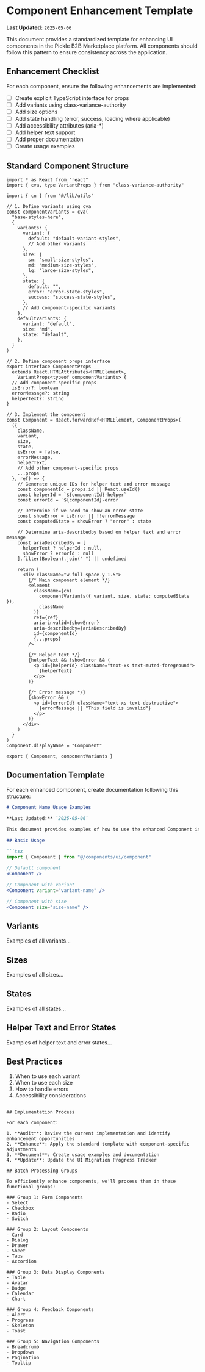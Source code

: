 # Component Enhancement Template

**Last Updated:** `2025-05-06`

This document provides a standardized template for enhancing UI components in the Pickle B2B Marketplace platform. All components should follow this pattern to ensure consistency across the application.

## Enhancement Checklist

For each component, ensure the following enhancements are implemented:

- [ ] Create explicit TypeScript interface for props
- [ ] Add variants using class-variance-authority
- [ ] Add size options
- [ ] Add state handling (error, success, loading where applicable)
- [ ] Add accessibility attributes (aria-*)
- [ ] Add helper text support
- [ ] Add proper documentation
- [ ] Create usage examples

## Standard Component Structure

```tsx
import * as React from "react"
import { cva, type VariantProps } from "class-variance-authority"

import { cn } from "@/lib/utils"

// 1. Define variants using cva
const componentVariants = cva(
  "base-styles-here",
  {
    variants: {
      variant: {
        default: "default-variant-styles",
        // Add other variants
      },
      size: {
        sm: "small-size-styles",
        md: "medium-size-styles",
        lg: "large-size-styles",
      },
      state: {
        default: "",
        error: "error-state-styles",
        success: "success-state-styles",
      },
      // Add component-specific variants
    },
    defaultVariants: {
      variant: "default",
      size: "md",
      state: "default",
    },
  }
)

// 2. Define component props interface
export interface ComponentProps
  extends React.HTMLAttributes<HTMLElement>,
    VariantProps<typeof componentVariants> {
  // Add component-specific props
  isError?: boolean
  errorMessage?: string
  helperText?: string
}

// 3. Implement the component
const Component = React.forwardRef<HTMLElement, ComponentProps>(
  ({ 
    className, 
    variant, 
    size, 
    state,
    isError = false,
    errorMessage,
    helperText,
    // Add other component-specific props
    ...props 
  }, ref) => {
    // Generate unique IDs for helper text and error message
    const componentId = props.id || React.useId()
    const helperId = `${componentId}-helper`
    const errorId = `${componentId}-error`
    
    // Determine if we need to show an error state
    const showError = isError || !!errorMessage
    const computedState = showError ? "error" : state
    
    // Determine aria-describedby based on helper text and error message
    const ariaDescribedBy = [
      helperText ? helperId : null,
      showError ? errorId : null
    ].filter(Boolean).join(" ") || undefined
    
    return (
      <div className="w-full space-y-1.5">
        {/* Main component element */}
        <element
          className={cn(
            componentVariants({ variant, size, state: computedState }),
            className
          )}
          ref={ref}
          aria-invalid={showError}
          aria-describedby={ariaDescribedBy}
          id={componentId}
          {...props}
        />
        
        {/* Helper text */}
        {helperText && !showError && (
          <p id={helperId} className="text-xs text-muted-foreground">
            {helperText}
          </p>
        )}
        
        {/* Error message */}
        {showError && (
          <p id={errorId} className="text-xs text-destructive">
            {errorMessage || "This field is invalid"}
          </p>
        )}
      </div>
    )
  }
)
Component.displayName = "Component"

export { Component, componentVariants }
```

## Documentation Template

For each enhanced component, create documentation following this structure:

```md
# Component Name Usage Examples

**Last Updated:** `2025-05-06`

This document provides examples of how to use the enhanced Component in the Pickle B2B Marketplace platform.

## Basic Usage

```tsx
import { Component } from "@/components/ui/component"

// Default component
<Component />

// Component with variant
<Component variant="variant-name" />

// Component with size
<Component size="size-name" />
```

## Variants

Examples of all variants...

## Sizes

Examples of all sizes...

## States

Examples of all states...

## Helper Text and Error States

Examples of helper text and error states...

## Best Practices

1. When to use each variant
2. When to use each size
3. How to handle errors
4. Accessibility considerations
```

## Implementation Process

For each component:

1. **Audit**: Review the current implementation and identify enhancement opportunities
2. **Enhance**: Apply the standard template with component-specific adjustments
3. **Document**: Create usage examples and documentation
4. **Update**: Update the UI Migration Progress Tracker

## Batch Processing Groups

To efficiently enhance components, we'll process them in these functional groups:

### Group 1: Form Components
- Select
- Checkbox
- Radio
- Switch

### Group 2: Layout Components
- Card
- Dialog
- Drawer
- Sheet
- Tabs
- Accordion

### Group 3: Data Display Components
- Table
- Avatar
- Badge
- Calendar
- Chart

### Group 4: Feedback Components
- Alert
- Progress
- Skeleton
- Toast

### Group 5: Navigation Components
- Breadcrumb
- Dropdown
- Pagination
- Tooltip
